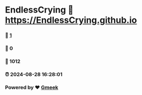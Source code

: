 # EndlessCrying :link: https://EndlessCrying.github.io 
### :page_facing_up: [1](https://EndlessCrying.github.io/tag.html) 
### :speech_balloon: 0 
### :hibiscus: 1012 
### :alarm_clock: 2024-08-28 16:28:01 
### Powered by :heart: [Gmeek](https://github.com/Meekdai/Gmeek)
